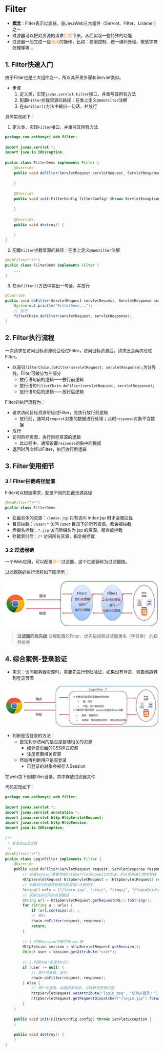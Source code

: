 # Filter

* **概念**：Filter表示过滤器，是JavaWeb三大组件（Servlet、Filter、Listener）之一
* 过滤器可以把对资源的请求<font color="ff9f44">拦截</font>下来，从而实现一些特殊的功能
* 过滤器一般完成一些<font color="ff9f44">通用</font>的操作，比如：权限控制、统一编码处理、敏感字符处理等等...



## 1. Filter快速入门

由于Filter也是三大组件之一，所以其开发步骤和Servlet类似。

* 步骤
  1. 定义类，实现`javax.servlet.Filter`接口，并重写其所有方法
  2. 配置`Filter`拦截资源的路径：在类上定义`@WebFilter`注解
  3. 在`doFilter()`方法中输出一句话，并放行

具体实现如下：

1. 定义类，实现`Filter`接口，并重写其所有方法

~~~java
package com.anthonycj.web.filter;

import javax.servlet.*;
import java.io.IOException;

public class FilterDemo implements Filter {
    @Override
    public void doFilter(ServletRequest servletRequest, ServletResponse servletResponse, FilterChain filterChain) throws IOException, ServletException {

    }

    @Override
    public void init(FilterConfig filterConfig) throws ServletException {

    }

    @Override
    public void destroy() {

    }
}
~~~



2. 配置`Filter`拦截资源的路径：在类上定义`@WebFilter`注解

~~~java
@WebFilter("/*")
public class FilterDemo implements Filter {
    ...
}
~~~



3. 在`doFilter()`方法中输出一句话，并放行

~~~java
@Override
public void doFilter(ServletRequest servletRequest, ServletResponse servletResponse, FilterChain filterChain) throws IOException, ServletException {
    System.out.println("FilterDemo...");
    // 放行
    filterChain.doFilter(servletRequest, servletResponse);
}
~~~







## 2. Filter执行流程

一次请求在访问目标资源前会经过Filter，访问目标资源后，请求还会再次经过Filter。

* 以语句`filterChain.doFilter(servletRequest, servletResponse);`为分界线，Filter可被分为三部分
  * 放行语句前的逻辑——放行前逻辑
  * 放行语句`filterChain.doFilter(servletRequest, servletResponse);`
  * 放行语句后的逻辑——放行后逻辑

Filter的执行流程为：

* 请求访问目标资源前经过Filter，先执行放行前逻辑
  * 放行前，通常对`request`对象的数据进行处理；此时`response`对象不含数据
* 放行
* 访问目标资源，执行目标资源的逻辑
  * 此过程中，通常设置`response`对象中的数据
* 返回时再次经过Filter，执行放行后逻辑







## 3. Filter使用细节

### 3.1 Filter拦截路径配置

Filter可以根据需求，配置不同的拦截资源路径

~~~java
@WebFilter("/*")
public class FilterDemo
~~~

* 拦截具体的资源：`/index.jsp` 只有访问 index.jsp 时才会被拦截
* 目录拦截：`/user/*` 访问 /user 目录下的所有资源，都会被拦截
* 后缀名拦截：`*.jsp` 访问后缀名为 jsp 的资源，都会被拦截
* 拦截索引后：`/*` 访问所有资源，都会被拦截



### 3.2 过滤器链

一个Web应用，可以配置<font color="ff9f44">多个</font>过滤器，这个过滤器称为过滤器链。

过滤器链的执行流程如下图所示：

![image-20211214141135592](Filter/Filter-1.png)

> **过滤器的优先级**	注解配置的Filter，优先级按照过滤器类名（字符串） 的自然排序



## 4. 综合案例-登录验证

* 需求：访问服务器资源时，需要先进行登陆验证，如果没有登录，则自动跳转到登录页面

![](Filter/Filter-2.png)

* 判断是否登录的方法：
  * 首先判断访问的是否是登陆相关的资源
    * 如登录页面的CSS样式资源
    * 注册页面相关资源
  * 然后再判断用户是否登录
    * 已登录的对象会被存入Session



在web包下创建filter目录，其中存放过滤器文件

代码实现如下：

~~~java
package com.anthonycj.web.filter;

import javax.servlet.*;
import javax.servlet.annotation.*;
import javax.servlet.http.HttpServletRequest;
import javax.servlet.http.HttpSession;
import java.io.IOException;

/**
 * 登录验证过滤器
 */
@WebFilter("/*")
public class LoginFilter implements Filter {
    @Override
    public void doFilter(ServletRequest request, ServletResponse response, FilterChain chain) throws ServletException, IOException {
        // 获取Session需要调用httpServletRequest的方法，所以首先进行类型转换
        HttpServletRequest httpServletRequest = (HttpServletRequest) request;
        // 判断访问资源路径是否和登录/注册相关
        String[] urls = {"/login.jsp", "/css/", "/imgs/", "/loginServlet", "/register.jsp", "/registerServlet", "/checkCodeServlet"};
        // 获取当前访问的资源路径
        String url = httpServletRequest.getRequestURL().toString();
        for (String u : urls) {
            if (url.contains(u)) ;
            // 放行
            chain.doFilter(request, response);
            return;
        }

        // 1.判断Session中是否有user键
        HttpSession session = httpServletRequest.getSession();
        Object user = session.getAttribute("user");

        // 2.判断user是否为null
        if (user != null) {
            // 用户已登录，放行
            chain.doFilter(request, response);
        } else {
            // 用户未登录，存储提示信息，并跳转至登录页面
            httpServletRequest.setAttribute("login_msg", "您尚未登录！");
            httpServletRequest.getRequestDispatcher("/login.jsp").forward(httpServletRequest, response);
        }
    }

    public void init(FilterConfig config) throws ServletException {
    }

    public void destroy() {
    }
}
~~~

